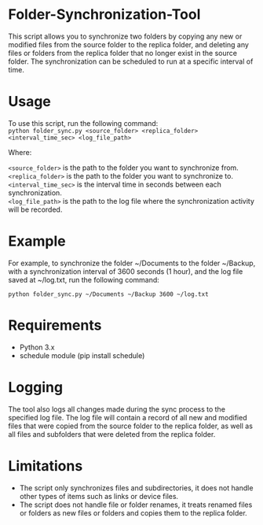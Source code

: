 # Folder-Synchronization-Tool
This script allows you to synchronize two folders by copying any new or modified files from the source folder to the replica folder, and deleting any files or folders from the replica folder that no longer exist in the source folder. The synchronization can be scheduled to run at a specific interval of time.

# Usage
To use this script, run the following command:<br>
`python folder_sync.py <source_folder> <replica_folder> <interval_time_sec> <log_file_path>`

Where:

`<source_folder>` is the path to the folder you want to synchronize from.<br>
`<replica_folder>` is the path to the folder you want to synchronize to.<br>
`<interval_time_sec>` is the interval time in seconds between each synchronization.<br>
`<log_file_path>` is the path to the log file where the synchronization activity will be recorded.<br>

# Example
For example, to synchronize the folder ~/Documents to the folder ~/Backup, with a synchronization interval of 3600 seconds (1 hour), and the log file saved at ~/log.txt, run the following command:<br>

`python folder_sync.py ~/Documents ~/Backup 3600 ~/log.txt`

# Requirements
 - Python 3.x
 - schedule module (pip install schedule)

# Logging
The tool also logs all changes made during the sync process to the specified log file. The log file will contain a record of all new and modified files that were copied from the source folder to the replica folder, as well as all files and subfolders that were deleted from the replica folder.

# Limitations
 - The script only synchronizes files and subdirectories, it does not handle other types of items such as links or device files.
 - The script does not handle file or folder renames, it treats renamed files or folders as new files or folders and copies them to the replica folder.
